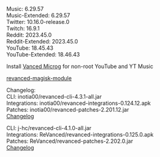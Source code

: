 Music: 6.29.57  
Music-Extended: 6.29.57  
Twitter: 10.16.0-release.0  
Twitch: 16.9.1  
Reddit: 2023.45.0  
Reddit-Extended: 2023.45.0  
YouTube: 18.45.43  
YouTube-Extended: 18.46.43  

Install [Vanced Microg](https://github.com/TeamVanced/VancedMicroG/releases) for non-root YouTube and YT Music  

[revanced-magisk-module](https://github.com/j-hc/revanced-magisk-module)  

Changelog:  
CLI: inotia00/revanced-cli-4.3.1-all.jar  
Integrations: inotia00/revanced-integrations-0.124.12.apk  
Patches: inotia00/revanced-patches-2.201.12.jar  
[Changelog](https://github.com/inotia00/revanced-patches/releases/tag/v2.201.12)

CLI: j-hc/revanced-cli-4.1.0-all.jar  
Integrations: ReVanced/revanced-integrations-0.125.0.apk  
Patches: ReVanced/revanced-patches-2.202.0.jar  
[Changelog](https://github.com/ReVanced/revanced-patches/releases/tag/v2.202.0)  
